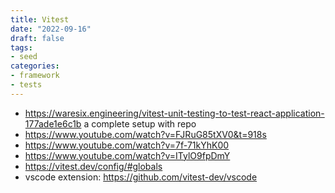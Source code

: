 ```yaml
---
title: Vitest
date: "2022-09-16"
draft: false
tags:
- seed
categories:
- framework
- tests
---
```


- https://waresix.engineering/vitest-unit-testing-to-test-react-application-177ade1e6c1b a complete setup with repo
- https://www.youtube.com/watch?v=FJRuG85tXV0&t=918s
- https://www.youtube.com/watch?v=7f-71kYhK00
- https://www.youtube.com/watch?v=ITylO9fpDmY
- https://vitest.dev/config/#globals
- vscode extension: https://github.com/vitest-dev/vscode
